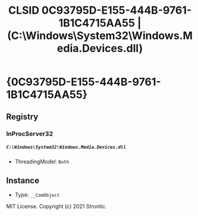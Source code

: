 ﻿---
title: "CLSID 0C93795D-E155-444B-9761-1B1C4715AA55 | (C:\\Windows\\System32\\Windows.Media.Devices.dll)"
excerpt: What is COM-Object CLSID 0C93795D-E155-444B-9761-1B1C4715AA55?
---

# {0C93795D-E155-444B-9761-1B1C4715AA55}


## Registry


### InProcServer32

##### `C:\Windows\System32\Windows.Media.Devices.dll`
* ThreadingModel: `Both`

## Instance

* Type: `__ComObject`

MIT License. Copyright (c) 2021 Strontic.


